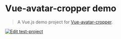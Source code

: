# Vue-avatar-cropper demo

> A Vue.js demo project for [Vue-avatar-cropper](https://github.com/overtrue/vue-avatar-cropper).

[![Edit test-project](https://codesandbox.io/static/img/play-codesandbox.svg)](https://codesandbox.io/s/github/overtrue/vue-avatar-cropper-demo/tree/master/)
